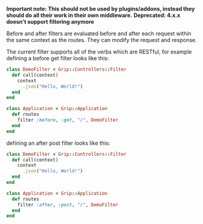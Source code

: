 **Important note: This should not be used by plugins/addons, instead they should do all their work in their own middleware.**
**Deprecated: 4.x.x doesn't support filtering anymore**

Before and after filters are evaluated before and after each request within the same context as the routes. They can modify the request and response.

The current filter supports all of the verbs which are RESTful, for example defining a before get filter looks like this:

```ruby
class DemoFilter < Grip::Controllers::Filter
  def call(context)
    context
      .json("Hello, World!")
  end
end

class Application < Grip::Application
  def routes
    filter :before, :get, "/", DemoFilter
  end
end
```

defining an after post filter looks like this:

```ruby
class DemoFilter < Grip::Controllers::Filter
  def call(context)
    context
      .json("Hello, World!")
  end
end

class Application < Grip::Application
  def routes
    filter :after, :post, "/", DemoFilter
  end
end
```
